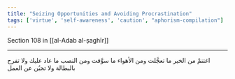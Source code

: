 ```yaml
---
title: "Seizing Opportunities and Avoiding Procrastination"
tags: ['virtue', 'self-awareness', 'caution', "aphorism-compilation"]
---
```


 Section 108 in [[al-Adab al-ṣaghīr]]

---
اغتنمْ من الخير ما تعجَّلت ومن الأهواء ما سوَّفت ومن النصب ما عاد عليك ولا تفرح بالبطالة ولا تجبُن عن العمل

